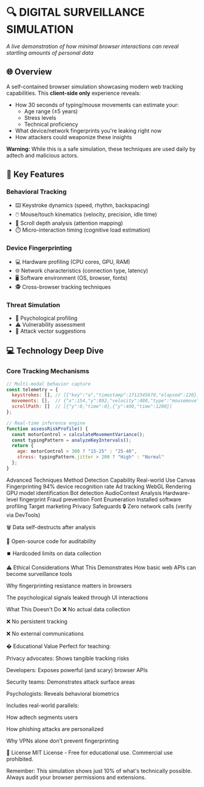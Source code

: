 # 🔍 DIGITAL SURVEILLANCE SIMULATION

*A live demonstration of how minimal browser interactions can reveal startling amounts of personal data*

## 🌐 Overview
A self-contained browser simulation showcasing modern web tracking capabilities. This **client-side only** experience reveals:

- How 30 seconds of typing/mouse movements can estimate your:
  - Age range (±5 years)
  - Stress levels
  - Technical proficiency
- What device/network fingerprints you're leaking right now
- How attackers could weaponize these insights

**Warning:** While this is a safe simulation, these techniques are used daily by adtech and malicious actors.

## 🚀 Key Features

### Behavioral Tracking
- ⌨️ Keystroke dynamics (speed, rhythm, backspacing)
- 🖱️ Mouse/touch kinematics (velocity, precision, idle time)
- 📜 Scroll depth analysis (attention mapping)
- ⏱️ Micro-interaction timing (cognitive load estimation)

### Device Fingerprinting
- 💻 Hardware profiling (CPU cores, GPU, RAM)
- 🌐 Network characteristics (connection type, latency)
- 🖥️ Software environment (OS, browser, fonts)
- 🕵️ Cross-browser tracking techniques

### Threat Simulation
- 🔮 Psychological profiling
- ⚠️ Vulnerability assessment
- 🎯 Attack vector suggestions

## 💻 Technology Deep Dive

### Core Tracking Mechanisms
```javascript
// Multi-modal behavior capture
const telemetry = {
  keystrokes: [], // [{"key":"a","timestamp":1712345678,"elapsed":120}]
  movements: [],  // {"x":154,"y":892,"velocity":480,"type":"mousemove"}
  scrollPath: []  // [{"y":0,"time":0},{"y":400,"time":1200}]
};

// Real-time inference engine
function assessRiskProfile() {
  const motorControl = calculateMovementVariance();
  const typingPattern = analyzeKeyIntervals();
  return {
    age: motorControl > 300 ? "15-25" : "25-40",
    stress: typingPattern.jitter > 200 ? "High" : "Normal"
  };
}
```
Advanced Techniques
Method	Detection Capability	Real-world Use
Canvas Fingerprinting	94% device recognition rate	Ad tracking
WebGL Rendering	GPU model identification	Bot detection
AudioContext Analysis	Hardware-level fingerprint	Fraud prevention
Font Enumeration	Installed software profiling	Target marketing
Privacy Safeguards
🔒 Zero network calls (verify via DevTools)

🗑️ Data self-destructs after analysis

📜 Open-source code for auditability

⏹️ Hardcoded limits on data collection


⚠️ Ethical Considerations
What This Demonstrates
How basic web APIs can become surveillance tools

Why fingerprinting resistance matters in browsers

The psychological signals leaked through UI interactions

What This Doesn't Do
❌ No actual data collection

❌ No persistent tracking

❌ No external communications


� Educational Value
Perfect for teaching:

Privacy advocates: Shows tangible tracking risks

Developers: Exposes powerful (and scary) browser APIs

Security teams: Demonstrates attack surface areas

Psychologists: Reveals behavioral biometrics

Includes real-world parallels:

How adtech segments users

How phishing attacks are personalized

Why VPNs alone don't prevent fingerprinting

📜 License
MIT License - Free for educational use. Commercial use prohibited.

Remember: This simulation shows just 10% of what's technically possible.
Always audit your browser permissions and extensions.

